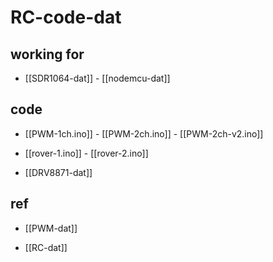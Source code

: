 
# RC-code-dat

## working for 

- [[SDR1064-dat]] - [[nodemcu-dat]]

## code 

- [[PWM-1ch.ino]] - [[PWM-2ch.ino]] - [[PWM-2ch-v2.ino]] 

- [[rover-1.ino]] - [[rover-2.ino]] 

- [[DRV8871-dat]]


## ref 

- [[PWM-dat]] 

- [[RC-dat]]